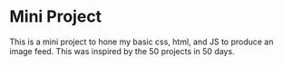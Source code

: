 # Mini Project

This is a mini project to hone my basic css, html, and JS to produce an image feed. This was inspired by the 50 projects in 50 days.
